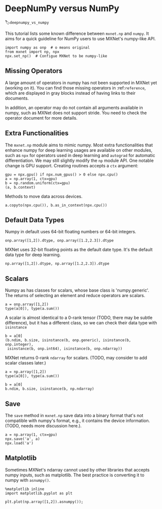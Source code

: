 # DeepNumPy versus NumPy
:label:`deepnumpy_vs_numpy`

This tutorial lists some known difference between `mxnet.np` and `numpy`. It aims for a quick guideline for NumPy users to use MXNet's numpy-like API. 

```{.python .input}
import numpy as onp  # o means original
from mxnet import np, npx
npx.set_np()  # Configue MXNet to be numpy-like
```

## Missing Operators

A large amount of operators in numpy has not been supported in MXNet yet (working on it). You can find those missing operators in :ref:`reference`, which are displayed in gray blocks instead of having links to their documents. 

In addition, an operator may do not contain all arguments available in numpy, such as MXNet does not support stride. You need to check the operator document for more details. 

## Extra Functionalities 

The `mxnet.np` module aims to mimic numpy.  Most extra functionalities that enhance numpy for deep learning usages are available on other modules, such as `npx` for operators used in deep learning and `autograd` for automatic differentiation. We may still slightly modify the `np` module API. One notable change is GPU support. Creating routines accepts a `ctx` argument:

```{.python .input}
gpu = npx.gpu() if npx.num_gpus() > 0 else npx.cpu()
a = np.array(1, ctx=gpu)
b = np.random.uniform(ctx=gpu)
(a, b.context)
```

Methods to move data across devices. 

```{.python .input}
a.copyto(npx.cpu()), b.as_in_context(npx.cpu())
```

## Default Data Types

Numpy in default uses 64-bit floating numbers or 64-bit integers. 

```{.python .input}
onp.array([1,2]).dtype, onp.array([1.2,2.3]).dtype
```

MXNet uses 32-bit floating points as the default date type. It's the default data type for deep learning.

```{.python .input}
np.array([1,2]).dtype, np.array([1.2,2.3]).dtype
```

## Scalars

Numpy as has classes for scalars, whose base class is 'numpy.generic'. The returns of selecting an element and reduce operators are scalars. 

```{.python .input}
a = onp.array([1,2])
type(a[0]), type(a.sum())
```

A scalar is almost identical to a 0-rank tensor (TODO, there may be subtle difference), but it has a different class, so we can check their data type with `isinstance` 

```{.python .input}
b = a[0]
(b.ndim, b.size, isinstance(b, onp.generic), isinstance(b, onp.integer),
 isinstance(b, onp.int64), isinstance(b, onp.ndarray))
```

MXNet returns 0-rank `ndarray` for scalars. (TODO, may consider to add scalar classes later.) 

```{.python .input}
a = np.array([1,2])
type(a[0]), type(a.sum())
```

```{.python .input}
b = a[0]
b.ndim, b.size, isinstance(b, np.ndarray)
```

## Save

The `save` method in `mxnet.np` save data into a binary format that's not compatible with numpy's format, e.g., it contains the device information. (TODO, needs more discussion here.). 

```{.python .input}
a = np.array(1, ctx=gpu)
npx.save('a', a)
npx.load('a')
```

## Matplotlib

Sometimes MXNet's ndarray cannot used by other libraries that accepts numpy inputs, such as matplotlib. The best practice is converting it to numpy with `asnumpy()`.

```{.python .input}
%matplotlib inline
import matplotlib.pyplot as plt

plt.plot(np.array([1,2]).asnumpy());
```
